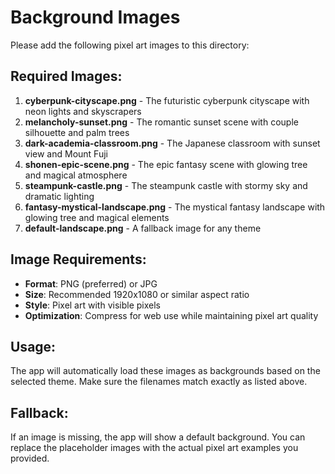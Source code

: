 # Background Images

Please add the following pixel art images to this directory:

## Required Images:

1. **cyberpunk-cityscape.png** - The futuristic cyberpunk cityscape with neon lights and skyscrapers
2. **melancholy-sunset.png** - The romantic sunset scene with couple silhouette and palm trees  
3. **dark-academia-classroom.png** - The Japanese classroom with sunset view and Mount Fuji
4. **shonen-epic-scene.png** - The epic fantasy scene with glowing tree and magical atmosphere
5. **steampunk-castle.png** - The steampunk castle with stormy sky and dramatic lighting
6. **fantasy-mystical-landscape.png** - The mystical fantasy landscape with glowing tree and magical elements
7. **default-landscape.png** - A fallback image for any theme

## Image Requirements:

- **Format**: PNG (preferred) or JPG
- **Size**: Recommended 1920x1080 or similar aspect ratio
- **Style**: Pixel art with visible pixels
- **Optimization**: Compress for web use while maintaining pixel art quality

## Usage:

The app will automatically load these images as backgrounds based on the selected theme. Make sure the filenames match exactly as listed above.

## Fallback:

If an image is missing, the app will show a default background. You can replace the placeholder images with the actual pixel art examples you provided.
